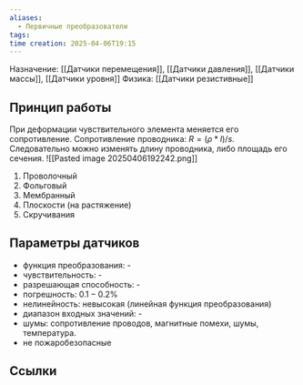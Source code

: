 ```yaml
---
aliases:
  - Первичные преобразователи
tags: 
time creation: 2025-04-06T19:15
---
```

Назначение: [[Датчики перемещения]], [[Датчики давления]], [[Датчики массы]], [[Датчики уровня]]
Физика: [[Датчики резистивные]]
## Принцип работы
При деформации чувствительного элемента меняется его сопротивление. Сопротивление проводника: $R={(\rho*l)}/{s}$. Следовательно можно изменять длину проводника, либо площадь его сечения.
![[Pasted image 20250406192242.png]]
1) Проволочный
2) Фольговый
3) Мембранный
4) Плоскости (на растяжение)
5) Скручивания
## Параметры датчиков
- функция преобразования: -
- чувствительность: -
- разрешающая способность: -
- погрешность: $0.1-0.2\%$
- нелинейность: невысокая (линейная функция преобразования)
- диапазон входных значений: -
- шумы: сопротивление проводов, магнитные помехи, шумы, температура.
- не пожаробезопасные
## Ссылки
